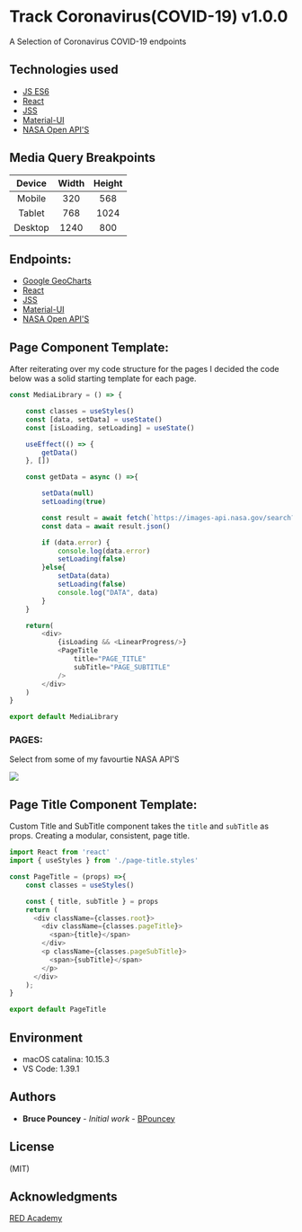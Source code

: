 # Track Coronavirus(COVID-19) v1.0.0
A Selection of Coronavirus COVID-19 endpoints <br>


[](./readme-images/readme.gif)

## Technologies used
* [JS ES6](http://es6-features.org/)
* [React](https://reactjs.org/)
* [JSS](https://cssinjs.org/?v=v10.0.4)
* [Material-UI](https://material-ui.com)
* [NASA Open API'S](https://api.nasa.gov//)

## Media Query Breakpoints

| Device      | Width         | Height        | 
|:-----------:|:-------------:|:-------------:|
| Mobile      | 320           | 568           |
| Tablet      | 768           | 1024          |
| Desktop     | 1240          | 800           |

## Endpoints:
* [Google GeoCharts](https://developers.google.com/chart/interactive/docs/gallery/geochart)
* [React](https://reactjs.org/)
* [JSS](https://cssinjs.org/?v=v10.0.4)
* [Material-UI](https://material-ui.com)
* [NASA Open API'S](https://api.nasa.gov//)


## Page Component Template:
After reiterating over my code structure for the pages I decided the code below was a solid starting template for each page. 

```javascript
const MediaLibrary = () => {

    const classes = useStyles()
    const [data, setData] = useState()
    const [isLoading, setLoading] = useState()

    useEffect(() => {
        getData()
    }, [])

    const getData = async () =>{

        setData(null)
        setLoading(true)

        const result = await fetch(`https://images-api.nasa.gov/search?q=apollo%2011...`)
        const data = await result.json()

        if (data.error) {
            console.log(data.error)
            setLoading(false)
        }else{
            setData(data)
            setLoading(false)
            console.log("DATA", data)
        }
    }

    return(
        <div>
            {isLoading && <LinearProgress/>}
            <PageTitle
                title="PAGE_TITLE"
                subTitle="PAGE_SUBTITLE"
            />
        </div>
    )
}

export default MediaLibrary

```

### PAGES:
Select from some of my favourtie NASA API'S<br>

![](./readme-images/nasa_api.gif)

## Page Title Component Template:
Custom Title and SubTitle component takes the ```title``` and ```subTitle``` as props. Creating a modular, consistent, page title.

```javascript
import React from 'react'
import { useStyles } from './page-title.styles'

const PageTitle = (props) =>{
    const classes = useStyles()

    const { title, subTitle } = props
    return (
      <div className={classes.root}>
        <div className={classes.pageTitle}>
          <span>{title}</span>
        </div>
        <p className={classes.pageSubTitle}>
          <span>{subTitle}</span>
        </p>
      </div>
    );
}

export default PageTitle

```

## Environment
* macOS catalina: 10.15.3
* VS Code: 1.39.1

## Authors
* **Bruce Pouncey** - *Initial work* - [BPouncey](https://github.com/BPouncey)

## License
(MIT)

## Acknowledgments
[RED Academy](https://github.com/redacademy) 